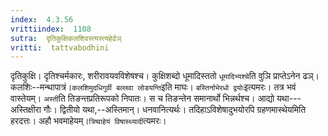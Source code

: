 ```yaml
---
index:  4.3.56
vrittiindex:  1108
sutra:  दृतिकुक्षिकलशिवस्त्यस्त्यहेर्ढञ्
vritti:  tattvabodhini 
---
```


दृतिकुक्षि। दृतिश्चर्मकारः, शरीरावयवविशेषश्च। कुक्षिशब्दो धूमादिस्ततो `धूमादिभ्यश्चे`ति वुञि प्राप्तेऽनेन ढञ्। कलशिः--मन्थापात्रं।`कलशिमुदधिगुर्वी बल्लवा लोडयन्ति`इति माघः। `बस्तिर्नाभेरधो द्वयोः`इत्यमरः। तत्र भवं वास्तेयम्। `अस्ती`ति तिङन्तप्रतिरूपको निपातः। स च तिङन्तेन समानार्थो भिन्नर्थश्च। आद्यो यथा---अस्तिक्षीरा गौः। द्वितीयो यथा,--अस्तिमान्। धनवानित्यर्थः। तदिहाऽविशेषादुभयोरपि ग्रहणमास्थेयमिति हरदत्तः। अहौ भवमाहेयम्।`त्रिष्वाहेयं विषास्थ्यादी`त्यमरः।

